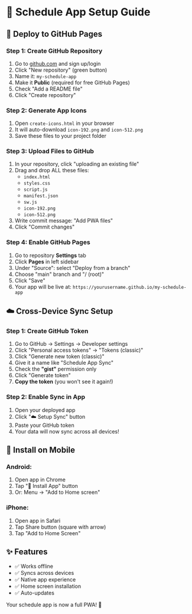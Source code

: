 # 📱 Schedule App Setup Guide

## 🚀 Deploy to GitHub Pages

### Step 1: Create GitHub Repository
1. Go to [github.com](https://github.com) and sign up/login
2. Click "New repository" (green button)
3. Name it: `my-schedule-app`
4. Make it **Public** (required for free GitHub Pages)
5. Check "Add a README file"
6. Click "Create repository"

### Step 2: Generate App Icons
1. Open `create-icons.html` in your browser
2. It will auto-download `icon-192.png` and `icon-512.png`
3. Save these files to your project folder

### Step 3: Upload Files to GitHub
1. In your repository, click "uploading an existing file"
2. Drag and drop ALL these files:
   - `index.html`
   - `styles.css`
   - `script.js`
   - `manifest.json`
   - `sw.js`
   - `icon-192.png`
   - `icon-512.png`
3. Write commit message: "Add PWA files"
4. Click "Commit changes"

### Step 4: Enable GitHub Pages
1. Go to repository **Settings** tab
2. Click **Pages** in left sidebar
3. Under "Source": select "Deploy from a branch"
4. Choose "main" branch and "/ (root)"
5. Click "Save"
6. Your app will be live at: `https://yourusername.github.io/my-schedule-app`

## ☁️ Cross-Device Sync Setup

### Step 1: Create GitHub Token
1. Go to GitHub → Settings → Developer settings
2. Click "Personal access tokens" → "Tokens (classic)"
3. Click "Generate new token (classic)"
4. Give it a name like "Schedule App Sync"
5. Check the **"gist"** permission only
6. Click "Generate token"
7. **Copy the token** (you won't see it again!)

### Step 2: Enable Sync in App
1. Open your deployed app
2. Click "☁️ Setup Sync" button
3. Paste your GitHub token
4. Your data will now sync across all devices!

## 📱 Install on Mobile

### Android:
1. Open app in Chrome
2. Tap "📱 Install App" button
3. Or: Menu → "Add to Home screen"

### iPhone:
1. Open app in Safari
2. Tap Share button (square with arrow)
3. Tap "Add to Home Screen"

## ✨ Features
- ✅ Works offline
- ✅ Syncs across devices
- ✅ Native app experience
- ✅ Home screen installation
- ✅ Auto-updates

Your schedule app is now a full PWA! 🎉